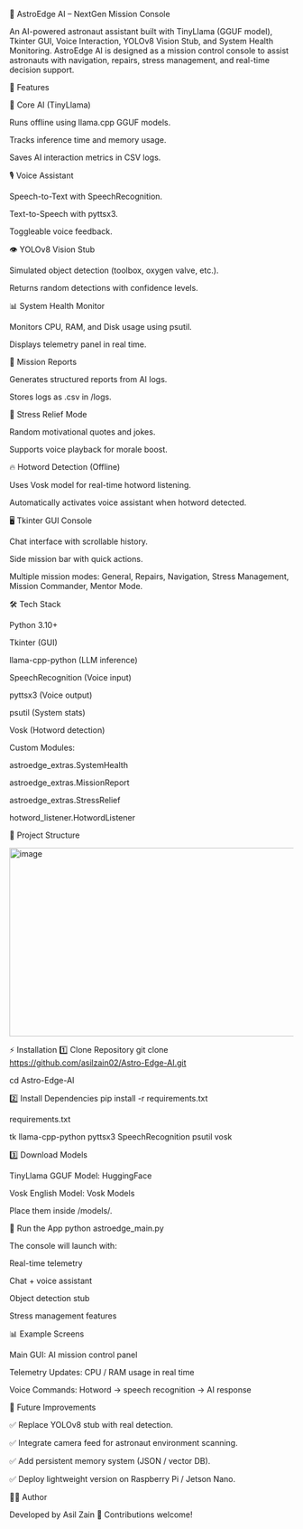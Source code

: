 🚀 AstroEdge AI – NextGen Mission Console

An AI-powered astronaut assistant built with TinyLlama (GGUF model), Tkinter GUI, Voice Interaction, YOLOv8 Vision Stub, and System Health Monitoring.
AstroEdge AI is designed as a mission control console to assist astronauts with navigation, repairs, stress management, and real-time decision support.

🌟 Features

🧠 Core AI (TinyLlama)

Runs offline using llama.cpp GGUF models.

Tracks inference time and memory usage.

Saves AI interaction metrics in CSV logs.

🎙 Voice Assistant

Speech-to-Text with SpeechRecognition.

Text-to-Speech with pyttsx3.

Toggleable voice feedback.

👁 YOLOv8 Vision Stub

Simulated object detection (toolbox, oxygen valve, etc.).

Returns random detections with confidence levels.

📊 System Health Monitor

Monitors CPU, RAM, and Disk usage using psutil.

Displays telemetry panel in real time.

📝 Mission Reports

Generates structured reports from AI logs.

Stores logs as .csv in /logs.

🧘 Stress Relief Mode

Random motivational quotes and jokes.

Supports voice playback for morale boost.

🔥 Hotword Detection (Offline)

Uses Vosk model for real-time hotword listening.

Automatically activates voice assistant when hotword detected.

🖥 Tkinter GUI Console

Chat interface with scrollable history.

Side mission bar with quick actions.

Multiple mission modes: General, Repairs, Navigation, Stress Management, Mission Commander, Mentor Mode.

🛠 Tech Stack

Python 3.10+

Tkinter (GUI)

llama-cpp-python (LLM inference)

SpeechRecognition (Voice input)

pyttsx3 (Voice output)

psutil (System stats)

Vosk (Hotword detection)

Custom Modules:

astroedge_extras.SystemHealth

astroedge_extras.MissionReport

astroedge_extras.StressRelief

hotword_listener.HotwordListener

📂 Project Structure

<img width="838" height="334" alt="image" src="https://github.com/user-attachments/assets/6e05f807-fde9-4575-8237-344f6deb94a7" />


⚡ Installation
1️⃣ Clone Repository
git clone https://github.com/asilzain02/Astro-Edge-AI.git

cd Astro-Edge-AI


2️⃣ Install Dependencies
pip install -r requirements.txt


requirements.txt

tk
llama-cpp-python
pyttsx3
SpeechRecognition
psutil
vosk

3️⃣ Download Models

TinyLlama GGUF Model: HuggingFace

Vosk English Model: Vosk Models

Place them inside /models/.

🚀 Run the App
python astroedge_main.py


The console will launch with:

Real-time telemetry

Chat + voice assistant

Object detection stub

Stress management features

📊 Example Screens

Main GUI: AI mission control panel

Telemetry Updates: CPU / RAM usage in real time

Voice Commands: Hotword → speech recognition → AI response

📌 Future Improvements

✅ Replace YOLOv8 stub with real detection.

✅ Integrate camera feed for astronaut environment scanning.

✅ Add persistent memory system (JSON / vector DB).

✅ Deploy lightweight version on Raspberry Pi / Jetson Nano.

👨‍🚀 Author

Developed by Asil Zain 🚀
Contributions welcome!

